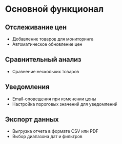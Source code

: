 
# Основной функционал

## Отслеживание цен
- Добавление товаров для мониторинга
- Автоматическое обновление цен 

## Сравнительный анализ
- Сравнение нескольких товаров 

## Уведомления
- Email-оповещения при изменении цены
- Настройка пороговых значений для уведомлений

## Экспорт данных
- Выгрузка отчета в формате CSV или PDF
- Выбор диапазона дат и фильтров
